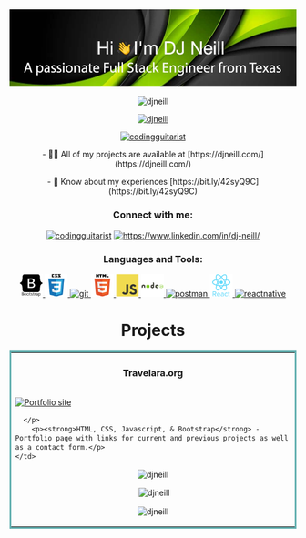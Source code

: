 <img src="images/githubBanner2.jpg">
<!-- <h1 align="center">Hi 👋, I'm DJ Neill</h1>
<h3 align="center">A passionate Full Stack Engineer from Texas</h3> -->

<p align="center"> <img src="https://komarev.com/ghpvc/?username=djneill&label=Profile%20views&color=0e75b6&style=flat" alt="djneill" /> </p>

<p align="center"> <a href="https://github.com/ryo-ma/github-profile-trophy"><img src="https://github-profile-trophy.vercel.app/?username=djneill" alt="djneill" /></a> </p>

<p align="center"> <a href="https://twitter.com/codingguitarist" target="_blank"><img src="https://img.shields.io/twitter/follow/codingguitarist?logo=twitter&style=for-the-badge" alt="codingguitarist" /></a> </p>


<p align="center">- 👨‍💻 All of my projects are available at [https://djneill.com/](https://djneill.com/)</p>

<p align="center">- 📄 Know about my experiences [https://bit.ly/42syQ9C](https://bit.ly/42syQ9C)</p>
          

<h3 align="center">Connect with me:</h3>
<p align="center">
<a href="https://twitter.com/codingguitarist" target="blank"><img align="center" src="https://raw.githubusercontent.com/rahuldkjain/github-profile-readme-generator/master/src/images/icons/Social/twitter.svg" alt="codingguitarist" height="30" width="40" /></a>
<a href="https://linkedin.com/in/https://www.linkedin.com/in/dj-neill/" target="blank"><img align="center" src="https://raw.githubusercontent.com/rahuldkjain/github-profile-readme-generator/master/src/images/icons/Social/linked-in-alt.svg" alt="https://www.linkedin.com/in/dj-neill/" height="30" width="40" /></a>
</p>

<h3 align="center">Languages and Tools:</h3>
<p align="center"> <a href="https://getbootstrap.com" target="_blank" rel="noreferrer"> <img src="https://raw.githubusercontent.com/devicons/devicon/master/icons/bootstrap/bootstrap-plain-wordmark.svg" alt="bootstrap" width="40" height="40"/> </a> <a href="https://www.w3schools.com/css/" target="_blank" rel="noreferrer"> <img src="https://raw.githubusercontent.com/devicons/devicon/master/icons/css3/css3-original-wordmark.svg" alt="css3" width="40" height="40"/> </a> <a href="https://git-scm.com/" target="_blank" rel="noreferrer"> <img src="https://www.vectorlogo.zone/logos/git-scm/git-scm-icon.svg" alt="git" width="40" height="40"/> </a> <a href="https://www.w3.org/html/" target="_blank" rel="noreferrer"> <img src="https://raw.githubusercontent.com/devicons/devicon/master/icons/html5/html5-original-wordmark.svg" alt="html5" width="40" height="40"/> </a> <a href="https://developer.mozilla.org/en-US/docs/Web/JavaScript" target="_blank" rel="noreferrer"> <img src="https://raw.githubusercontent.com/devicons/devicon/master/icons/javascript/javascript-original.svg" alt="javascript" width="40" height="40"/> </a> <a href="https://nodejs.org" target="_blank" rel="noreferrer"> <img src="https://raw.githubusercontent.com/devicons/devicon/master/icons/nodejs/nodejs-original-wordmark.svg" alt="nodejs" width="40" height="40"/> </a> <a href="https://postman.com" target="_blank" rel="noreferrer"> <img src="https://www.vectorlogo.zone/logos/getpostman/getpostman-icon.svg" alt="postman" width="40" height="40"/> </a> <a href="https://reactjs.org/" target="_blank" rel="noreferrer"> <img src="https://raw.githubusercontent.com/devicons/devicon/master/icons/react/react-original-wordmark.svg" alt="react" width="40" height="40"/> </a> <a href="https://reactnative.dev/" target="_blank" rel="noreferrer"> <img src="https://reactnative.dev/img/header_logo.svg" alt="reactnative" width="40" height="40"/> </a> </p>

<h1 align="center">Projects</h1>
<table bordercolor="#66b2b2">
  
  <tr>
    <td width="50%" valign="top">
      <h3 align="center">Travelara.org</h3>
        <br />
        <a target="_blank" href="[http://travelara.herokuapp.com](https://djneill.com/)">
            <img src="images/portfolio.gif" width="100%" alt="Portfolio site"/>
        </a>
        <br />
        <p align="center">
          
<!--   <a href="https://github.com/CharlesCreativeContent/Demo-Day" target="_blank">
    <img src="https://img.shields.io/static/v1?label=|&message=REPO&color=23555f&style=plastic&logo=github&logo-color=white"/>
  </a>  
  <a href="http://travelara.herokuapp.com" target="_blank">
    <img src="https://img.shields.io/static/v1?label=|&message=WEBSITE&color=cdf998&style=plastic&logo=wordpress&logo-color=white"/>
  </a> -->
      </p>
        <p><strong>HTML, CSS, Javascript, & Bootstrap</strong> - Portfolio page with links for current and previous projects as well as a contact form.</p>
    </td>
                             

<p align="center"><img align="center" src="https://github-readme-stats.vercel.app/api/top-langs?username=djneill&show_icons=true&locale=en&layout=compact" alt="djneill" /></p>

<p align="center">&nbsp;<img align="center" src="https://github-readme-stats.vercel.app/api?username=djneill&show_icons=true&locale=en" alt="djneill" /></p>

<p align="center"><img align="center" src="https://github-readme-streak-stats.herokuapp.com/?user=djneill&" alt="djneill" /></p>
